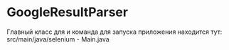 # GoogleResultParser


Главный класс для и команда для запуска приложения находится тут:
src/main/java/selenium - Main.java





